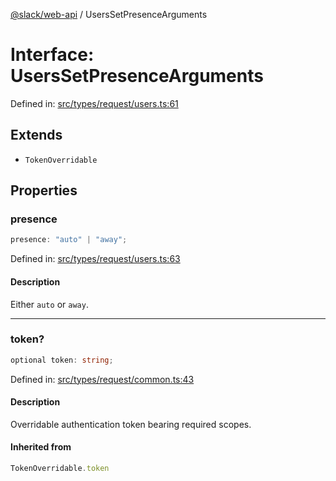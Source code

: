 [@slack/web-api](../index.md) / UsersSetPresenceArguments

# Interface: UsersSetPresenceArguments

Defined in: [src/types/request/users.ts:61](https://github.com/slackapi/node-slack-sdk/blob/main/packages/web-api/src/types/request/users.ts#L61)

## Extends

- `TokenOverridable`

## Properties

### presence

```ts
presence: "auto" | "away";
```

Defined in: [src/types/request/users.ts:63](https://github.com/slackapi/node-slack-sdk/blob/main/packages/web-api/src/types/request/users.ts#L63)

#### Description

Either `auto` or `away`.

***

### token?

```ts
optional token: string;
```

Defined in: [src/types/request/common.ts:43](https://github.com/slackapi/node-slack-sdk/blob/main/packages/web-api/src/types/request/common.ts#L43)

#### Description

Overridable authentication token bearing required scopes.

#### Inherited from

```ts
TokenOverridable.token
```
